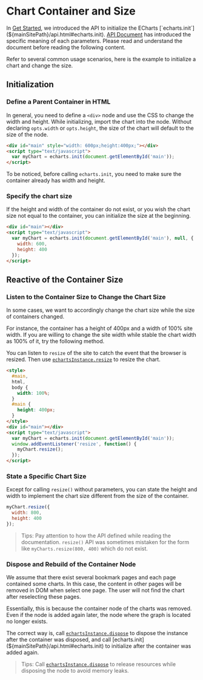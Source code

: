 # Chart Container and Size

In [Get Started](${lang}/get-started), we introduced the API to initialize the ECharts [`echarts.init`](${mainSitePath}/api.html#echarts.init). [API Document](${mainSitePath}/api.html#echarts.init) has introduced the specific meaning of each parameters. Please read and understand the document before reading the following content.

Refer to several common usage scenarios, here is the example to initialize a chart and change the size.

## Initialization

### Define a Parent Container in HTML

In general, you need to define a `<div>` node and use the CSS to change the width and height. While initializing, import the chart into the node. Without declaring `opts.width` or `opts.height`, the size of the chart will default to the size of the node.

```html
<div id="main" style="width: 600px;height:400px;"></div>
<script type="text/javascript">
  var myChart = echarts.init(document.getElementById('main'));
</script>
```

To be noticed, before calling `echarts.init`, you need to make sure the container already has width and height.

### Specify the chart size

If the height and width of the container do not exist, or you wish the chart size not equal to the container, you can initialize the size at the beginning.

```html
<div id="main"></div>
<script type="text/javascript">
  var myChart = echarts.init(document.getElementById('main'), null, {
    width: 600,
    height: 400
  });
</script>
```

## Reactive of the Container Size

### Listen to the Container Size to Change the Chart Size

In some cases, we want to accordingly change the chart size while the size of containers changed.

For instance, the container has a height of 400px and a width of 100% site width. If you are willing to change the site width while stable the chart width as 100% of it, try the following method.

You can listen to `resize` of the site to catch the event that the browser is resized. Then use [`echartsInstance.resize`](${mainSitePath}api.html#echartsInstance.resize) to resize the chart.

```html
<style>
  #main,
  html,
  body {
    width: 100%;
  }
  #main {
    height: 400px;
  }
</style>
<div id="main"></div>
<script type="text/javascript">
  var myChart = echarts.init(document.getElementById('main'));
  window.addEventListener('resize', function() {
    myChart.resize();
  });
</script>
```

### State a Specific Chart Size

Except for calling `resize()` without parameters, you can state the height and width to implement the chart size different from the size of the container.

```js
myChart.resize({
  width: 800,
  height: 400
});
```

> Tips: Pay attention to how the API defined while reading the documentation. `resize()` API was sometimes mistaken for the form like `myCharts.resize(800, 400)` which do not exist.

### Dispose and Rebuild of the Container Node

We assume that there exist several bookmark pages and each page contained some charts. In this case, the content in other pages will be removed in DOM when select one page. The user will not find the chart after reselecting these pages.

Essentially, this is because the container node of the charts was removed. Even if the node is added again later, the node where the graph is located no longer exists.

The correct way is, call [`echartsInstance.dispose`](${mainSitePath}api.html#echartsInstance.dispose) to dispose the instance after the container was disposed, and call [echarts.init](${mainSitePath}/api.html#echarts.init) to initialize after the container was added again.

> Tips: Call [`echartsInstance.dispose`](${mainSitePath}api.html#echartsInstance.dispose) to release resources while disposing the node to avoid memory leaks.
